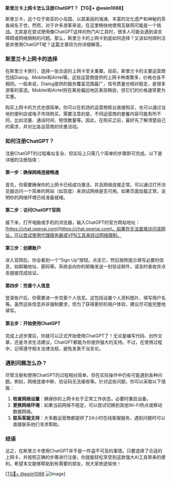 **斯里兰卡上网卡怎么注册ChatGPT？【TG💪+ @esim1088】**

斯里兰卡，这个位于南亚的小岛国，以其美丽的海滩、丰富的文化遗产和神秘的茶香闻名于世。然而，对于许多游客来说，在这里畅快地使用互联网可能是一个挑战。尤其是在尝试使用像ChatGPT这样的热门AI工具时，很多人可能会遇到语言障碍或网络限制的问题。那么，斯里兰卡的上网卡到底如何选择？又该如何顺利注册并使用ChatGPT呢？这篇文章将为你详细解答。

### 斯里兰卡上网卡的选择

在斯里兰卡旅行，选择一张合适的上网卡至关重要。目前，斯里兰卡的主要运营商包括Dialog、Mobitel和Airtel等。这些运营商提供的上网卡种类繁多，价格也各不相同。一般来说，Dialog提供的服务覆盖范围最广，信号质量也相对稳定，是很多游客的首选。Mobitel和Airtel则在某些偏远地区表现稍逊，但它们的价格通常更为实惠。

购买上网卡的方式也很简单。你可以在机场的运营商柜台直接购买，也可以通过当地的便利店或电子市场购买。需要注意的是，不同运营商的套餐内容可能有所不同，比如流量、通话时间、短信数量等。因此，在购买之前，最好先了解清楚自己的需求，并对比各运营商的优惠活动。

### 如何注册ChatGPT？

注册ChatGPT的过程看似复杂，但实际上只需几个简单的步骤即可完成。以下是详细的注册指南：

#### 第一步：确保网络连接畅通

首先，你需要确保你的上网卡已经成功激活，并且网络连接正常。可以通过打开浏览器访问一个简单的网站（如百度）来测试网络是否可用。如果页面加载正常，说明你的网络环境已经准备就绪。

#### 第二步：访问ChatGPT官网

接下来，打开电脑或手机的浏览器，输入ChatGPT的官方网站地址：[https://chat.openai.com](https://chat.openai.com)。如果你无法直接访问该网址，可以尝试使用代理服务器或VPN工具来绕过网络限制。

#### 第三步：创建账户

进入官网后，你会看到一个“Sign Up”按钮。点击它，然后按照提示填写必要的信息，如邮箱地址、密码等。系统会向你的邮箱发送一封验证邮件，请及时查收并点击链接完成验证。

#### 第四步：完善个人信息

登录账户后，你需要进一步完善个人信息。这包括设置个人资料图片、填写用户名等。虽然这些信息并非强制要求，但为了获得更好的用户体验，建议尽可能完整地填写。

#### 第五步：开始使用ChatGPT

完成上述步骤后，你就可以正式开始使用ChatGPT了！无论是编写代码、创作文章，还是寻求生活建议，ChatGPT都能为你提供强大的支持。不过，在使用过程中，记得遵守相关法律法规，避免发表不当言论。

### 遇到问题怎么办？

尽管注册和使用ChatGPT的过程相对简单，但在实际操作中仍有可能遇到各种问题。例如，网络连接中断、验证码无法接收等。针对这些问题，你可以采取以下措施：

1. **检查网络设置**：确保你的上网卡处于正常工作状态，必要时重启设备。
2. **更换网络环境**：如果当前网络不稳定，可以尝试切换到其他Wi-Fi热点或移动数据网络。
3. **联系客服支持**：大多数运营商都提供了24小时在线客服服务，遇到问题时可以直接联系他们寻求帮助。

### 结语

总之，在斯里兰卡使用ChatGPT并不是一件遥不可及的事情。只要选择了合适的上网卡，并按照正确的步骤进行注册，你就能轻松享受到这款强大AI工具带来的便利。希望本文能够帮助到有需要的朋友，祝大家旅途愉快！

[[TG💪+ @esim1088](https://t.me/s/esim1088) ![Image](https://i.postimg.cc/4NQfJmqS/Snipaste-2025-05-13-00-14-12.png)]